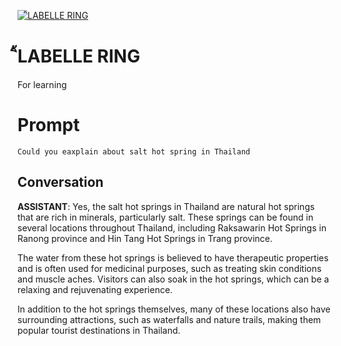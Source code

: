 
[![ิ้LABELLE RING](https://flow-prompt-covers.s3.us-west-1.amazonaws.com/icon/realistic/real_7.png)]()
# ิ้LABELLE RING 
For learning

# Prompt

```
Could you eaxplain about salt hot spring in Thailand
```

## Conversation

**ASSISTANT**: Yes, the salt hot springs in Thailand are natural hot springs that are rich in minerals, particularly salt. These springs can be found in several locations throughout Thailand, including Raksawarin Hot Springs in Ranong province and Hin Tang Hot Springs in Trang province.



The water from these hot springs is believed to have therapeutic properties and is often used for medicinal purposes, such as treating skin conditions and muscle aches. Visitors can also soak in the hot springs, which can be a relaxing and rejuvenating experience.



In addition to the hot springs themselves, many of these locations also have surrounding attractions, such as waterfalls and nature trails, making them popular tourist destinations in Thailand.


